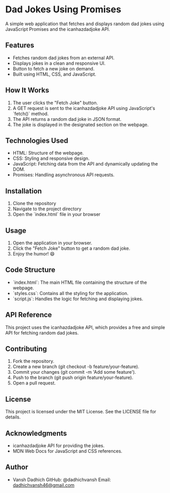
# Dad Jokes Using Promises

A simple web application that fetches and displays random dad jokes using JavaScript Promises and the icanhazdadjoke API.

## Features

- Fetches random dad jokes from an external API.
- Displays jokes in a clean and responsive UI.
- Button to fetch a new joke on demand.
- Built using HTML, CSS, and JavaScript.

## How It Works

1. The user clicks the "Fetch Joke" button.
2. A GET request is sent to the icanhazdadjoke API using JavaScript's \`fetch()\` method.
3. The API returns a random dad joke in JSON format.
4. The joke is displayed in the designated section on the webpage.

## Technologies Used

- HTML: Structure of the webpage.
- CSS: Styling and responsive design.
- JavaScript: Fetching data from the API and dynamically updating the DOM.
- Promises: Handling asynchronous API requests.

## Installation

1. Clone the repository
2. Navigate to the project directory
3. Open the \`index.html\` file in your browser

## Usage

1. Open the application in your browser.
2. Click the "Fetch Joke" button to get a random dad joke.
3. Enjoy the humor! 😄

## Code Structure

- \`index.html\`: The main HTML file containing the structure of the webpage.
- \`styles.css\`: Contains all the styling for the application.
- \`script.js\`: Handles the logic for fetching and displaying jokes.

## API Reference

This project uses the icanhazdadjoke API, which provides a free and simple API for fetching random dad jokes.

## Contributing

1. Fork the repository.
2. Create a new branch (git checkout -b feature/your-feature).
3. Commit your changes (git commit -m 'Add some feature').
4. Push to the branch (git push origin feature/your-feature).
5. Open a pull request.

## License

This project is licensed under the MIT License. See the LICENSE file for details.

## Acknowledgments

- icanhazdadjoke API for providing the jokes.
- MDN Web Docs for JavaScript and CSS references.

## Author

- Vansh Dadhich
    GitHub: @dadhichvansh
    Email: dadhichvansh46@gmail.com
